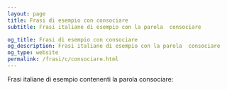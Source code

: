 ```yaml
---
layout: page
title: Frasi di esempio con consociare 
subtitle: Frasi italiane di esempio con la parola  consociare

og_title: Frasi di esempio con consociare 
og_description: Frasi italiane di esempio con la parola  consociare
og_type: website
permalink: /frasi/c/consociare.html
---
```


Frasi italiane di esempio contenenti la parola consociare:



